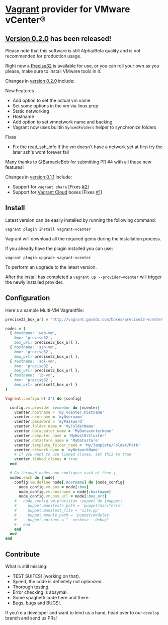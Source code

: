[Vagrant](http://www.vagrantup.com) provider for VMware vCenter®
=============

[Version 0.2.0](../../releases/tag/v0.2.0) has been released!
-------------

Please note that this software is still Alpha/Beta quality and is not recommended for production usage.

Right now a [Precise32](http://vagrant.gosddc.com/boxes/precise32-vcenter.box) is available for use, or you can roll your own as you please, make sure to install VMware tools in it.

Changes in [version 0.2.0](../../releases/tag/v0.2.0) include:

New Features

- Add option to set the actual vm name
- Set some options in the vm via linux prep
- Static networking
- Hostname
- Add option to set vmnetwork name and backing
- Vagrant now uses builtin ```SyncedFolders``` helper to synchronize folders

Fixes

- Fix the read_ssh_info if the vm doesn't have a network yet at first try the later ssh's wont forever fail

Many thanks to @BarnacleBob for submitting PR #4 with all these new features!

Changes in [version 0.1.1](../../releases/tag/v0.1.1) include:

- Support for ```vagrant share``` [Fixes [#2](../../issues/2)]
- Support for [Vagrant Cloud](http://vagrantcloud.com) boxes [Fixes [#1](../../issues/1)]

Install
-------------

Latest version can be easily installed by running the following command:

```vagrant plugin install vagrant-vcenter```

Vagrant will download all the required gems during the installation process.

If you already have the plugin installed you can use:

```vagrant plugin upgrade vagrant-vcenter```

To perform an upgrade to the latest version.

After the install has completed a ```vagrant up --provider=vcenter``` will trigger the newly installed provider.

Configuration
-------------

Here's a sample Multi-VM Vagrantfile:

```ruby
precise32_box_url = 'http://vagrant.gosddc.com/boxes/precise32-vcenter.box'

nodes = [
  { hostname: 'web-vm',
    box: 'precise32',
    box_url: precise32_box_url },
  { hostname: 'ssh-vm',
    box: 'precise32',
    box_url: precise32_box_url },
  { hostname: 'sql-vm',
    box: 'precise32',
    box_url: precise32_box_url },
  { hostname: 'lb-vm',
    box: 'precise32',
    box_url: precise32_box_url }
]

Vagrant.configure('2') do |config|

  config.vm.provider :vcenter do |vcenter|
    vcenter.hostname = 'my.vcenter.hostname'
    vcenter.username = 'myUsername'
    vcenter.password = 'myPassword'
    vcenter.folder_name = 'myFolderName'
    vcenter.datacenter_name = 'MyDatacenterName'
    vcenter.computer_name = 'MyHostOrCluster'
    vcenter.datastore_name = 'MyDatastore'
    vcenter.template_folder_name = 'My/Template/Folder/Path'
    vcenter.network_name = 'myNetworkName'
    # If you want to use linked clones, set this to true
    vcenter.linked_clones = true
  end

  # Go through nodes and configure each of them.j
  nodes.each do |node|
    config.vm.define node[:hostname] do |node_config|
      node_config.vm.box = node[:box]
      node_config.vm.hostname = node[:hostname]
      node_config.vm.box_url = node[:box_url]
    #   node_config.vm.provision :puppet do |puppet|
    #     puppet.manifests_path = 'puppet/manifests'
    #     puppet.manifest_file = 'site.pp'
    #     puppet.module_path = 'puppet/modules'
    #     puppet.options = "--verbose --debug"
    #   end
    end
  end
end
```

Contribute
-------------

What is still missing:

- TEST SUITES! (working on that).
- Speed, the code is definitely not optimized.
- Thorough testing.
- Error checking is absymal.
- Some spaghetti code here and there.
- Bugs, bugs and BUGS!.

If you're a developer and want to lend us a hand, head over to our ```develop``` branch and send us PRs!
